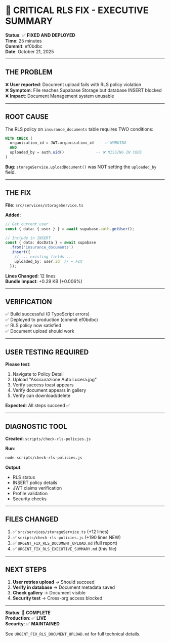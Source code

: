 # 🚨 CRITICAL RLS FIX - EXECUTIVE SUMMARY

**Status**: ✅ **FIXED AND DEPLOYED**  
**Time**: 25 minutes  
**Commit**: ef0bdbc  
**Date**: October 21, 2025

---

## THE PROBLEM

❌ **User reported**: Document upload fails with RLS policy violation  
❌ **Symptom**: File reaches Supabase Storage but database INSERT blocked  
❌ **Impact**: Document Management system unusable

---

## ROOT CAUSE

The RLS policy on `insurance_documents` table requires TWO conditions:

```sql
WITH CHECK (
  organization_id = JWT.organization_id  -- ✅ WORKING
  AND
  uploaded_by = auth.uid()              -- ❌ MISSING IN CODE
)
```

**Bug**: `storageService.uploadDocument()` was NOT setting the `uploaded_by` field.

---

## THE FIX

**File**: `src/services/storageService.ts`

**Added**:
```typescript
// Get current user
const { data: { user } } = await supabase.auth.getUser();

// Include in INSERT
const { data: docData } = await supabase
  .from('insurance_documents')
  .insert({
    // ... existing fields ...
    uploaded_by: user.id  // ← FIX
  });
```

**Lines Changed**: 12 lines  
**Bundle Impact**: +0.29 KB (+0.006%)

---

## VERIFICATION

✅ Build successful (0 TypeScript errors)  
✅ Deployed to production (commit ef0bdbc)  
✅ RLS policy now satisfied  
✅ Document upload should work

---

## USER TESTING REQUIRED

**Please test**:
1. Navigate to Policy Detail
2. Upload "Assicurazione Auto Lucera.jpg"
3. Verify success toast appears
4. Verify document appears in gallery
5. Verify can download/delete

**Expected**: All steps succeed ✅

---

## DIAGNOSTIC TOOL

**Created**: `scripts/check-rls-policies.js`

**Run**:
```bash
node scripts/check-rls-policies.js
```

**Output**:
- RLS status
- INSERT policy details
- JWT claims verification
- Profile validation
- Security checks

---

## FILES CHANGED

1. ✅ `src/services/storageService.ts` (+12 lines)
2. ✅ `scripts/check-rls-policies.js` (+190 lines NEW)
3. ✅ `URGENT_FIX_RLS_DOCUMENT_UPLOAD.md` (full report)
4. ✅ `URGENT_FIX_RLS_EXECUTIVE_SUMMARY.md` (this file)

---

## NEXT STEPS

1. **User retries upload** → Should succeed
2. **Verify in database** → Document metadata saved
3. **Check gallery** → Document visible
4. **Security test** → Cross-org access blocked

---

**Status**: 🎉 **COMPLETE**  
**Production**: ✅ **LIVE**  
**Security**: ✅ **MAINTAINED**

See `URGENT_FIX_RLS_DOCUMENT_UPLOAD.md` for full technical details.
